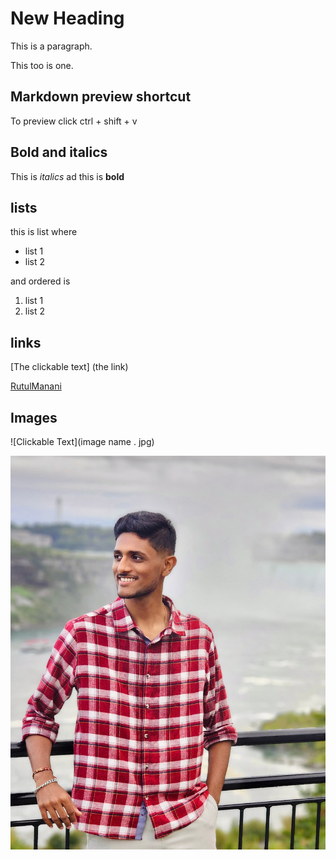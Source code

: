 # New Heading

This is a paragraph.

This too is one.

## Markdown preview shortcut

To preview click ctrl + shift + v

## Bold and italics

This is *italics* ad this is **bold**

## lists

this is list where

- list 1
- list 2

and ordered is

1. list 1
2. list 2

## links

[The clickable text] (the link)

[RutulManani](https://rutulmanani18.wixstudio.com/designs)

## Images

![Clickable Text](image name . jpg)

![My Profile](IMG_3879.JPG)
